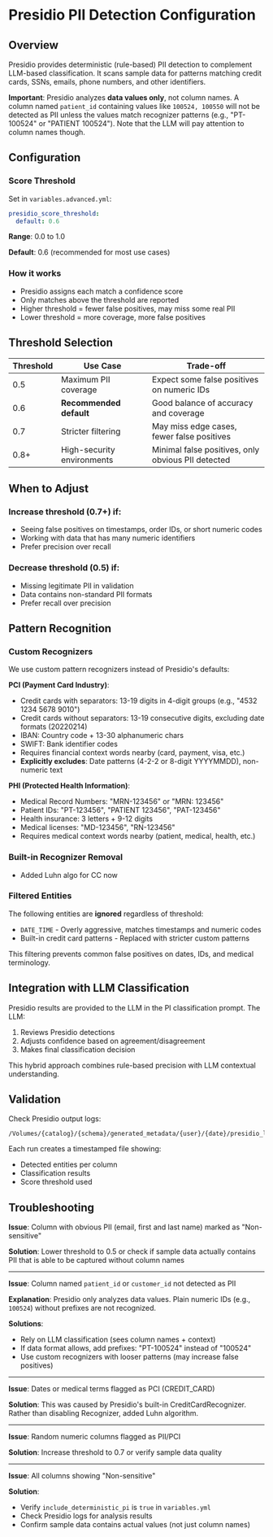 # Presidio PII Detection Configuration

## Overview

Presidio provides deterministic (rule-based) PII detection to complement LLM-based classification. It scans sample data for patterns matching credit cards, SSNs, emails, phone numbers, and other identifiers.

**Important**: Presidio analyzes **data values only**, not column names. A column named `patient_id` containing values like `100524, 100550` will not be detected as PII unless the values match recognizer patterns (e.g., "PT-100524" or "PATIENT 100524"). Note that the LLM will pay attention to column names though.

## Configuration

### Score Threshold

Set in `variables.advanced.yml`:

```yaml
presidio_score_threshold:
  default: 0.6
```

**Range**: 0.0 to 1.0

**Default**: 0.6 (recommended for most use cases)

### How it works

- Presidio assigns each match a confidence score
- Only matches above the threshold are reported
- Higher threshold = fewer false positives, may miss some real PII
- Lower threshold = more coverage, more false positives

## Threshold Selection

| Threshold | Use Case | Trade-off |
|-----------|----------|-----------|
| 0.5 | Maximum PII coverage | Expect some false positives on numeric IDs |
| 0.6 | **Recommended default** | Good balance of accuracy and coverage |
| 0.7 | Stricter filtering | May miss edge cases, fewer false positives |
| 0.8+ | High-security environments | Minimal false positives, only obvious PII detected |

## When to Adjust

### Increase threshold (0.7+) if:
- Seeing false positives on timestamps, order IDs, or short numeric codes
- Working with data that has many numeric identifiers
- Prefer precision over recall

### Decrease threshold (0.5) if:
- Missing legitimate PII in validation
- Data contains non-standard PII formats
- Prefer recall over precision

## Pattern Recognition

### Custom Recognizers

We use custom pattern recognizers instead of Presidio's defaults:

**PCI (Payment Card Industry)**:
- Credit cards with separators: 13-19 digits in 4-digit groups (e.g., "4532 1234 5678 9010")
- Credit cards without separators: 13-19 consecutive digits, excluding date formats (20220214)
- IBAN: Country code + 13-30 alphanumeric chars
- SWIFT: Bank identifier codes
- Requires financial context words nearby (card, payment, visa, etc.)
- **Explicitly excludes**: Date patterns (4-2-2 or 8-digit YYYYMMDD), non-numeric text

**PHI (Protected Health Information)**:
- Medical Record Numbers: "MRN-123456" or "MRN: 123456"
- Patient IDs: "PT-123456", "PATIENT 123456", "PAT-123456"
- Health insurance: 3 letters + 9-12 digits
- Medical licenses: "MD-123456", "RN-123456"
- Requires medical context words nearby (patient, medical, health, etc.)

### Built-in Recognizer Removal

- Added Luhn algo for CC now

### Filtered Entities

The following entities are **ignored** regardless of threshold:

- `DATE_TIME` - Overly aggressive, matches timestamps and numeric codes
- Built-in credit card patterns - Replaced with stricter custom patterns

This filtering prevents common false positives on dates, IDs, and medical terminology.

## Integration with LLM Classification

Presidio results are provided to the LLM in the PI classification prompt. The LLM:
1. Reviews Presidio detections
2. Adjusts confidence based on agreement/disagreement
3. Makes final classification decision

This hybrid approach combines rule-based precision with LLM contextual understanding.

## Validation

Check Presidio output logs:
```
/Volumes/{catalog}/{schema}/generated_metadata/{user}/{date}/presidio_logs/
```

Each run creates a timestamped file showing:
- Detected entities per column
- Classification results
- Score threshold used

## Troubleshooting

**Issue**: Column with obvious PII (email, first and last name) marked as "Non-sensitive"

**Solution**: Lower threshold to 0.5 or check if sample data actually contains PII that is able to be captured without column names

---

**Issue**: Column named `patient_id` or `customer_id` not detected as PII

**Explanation**: Presidio only analyzes data values. Plain numeric IDs (e.g., `100524`) without prefixes are not recognized.

**Solutions**:
- Rely on LLM classification (sees column names + context)
- If data format allows, add prefixes: "PT-100524" instead of "100524"
- Use custom recognizers with looser patterns (may increase false positives)

---

**Issue**: Dates or medical terms flagged as PCI (CREDIT_CARD)

**Solution**: This was caused by Presidio's built-in CreditCardRecognizer. Rather than disabling Recognizer, added Luhn algorithm.

---

**Issue**: Random numeric columns flagged as PII/PCI

**Solution**: Increase threshold to 0.7 or verify sample data quality

---

**Issue**: All columns showing "Non-sensitive" 

**Solution**: 
- Verify `include_deterministic_pi` is `true` in `variables.yml`
- Check Presidio logs for analysis results
- Confirm sample data contains actual values (not just column names)

